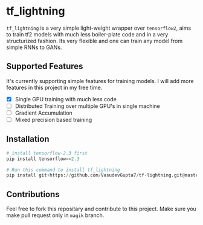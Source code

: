 # tf_lightning

`tf_lightning` is a very simple light-weight wrapper over `tensorflow2`, aims to train tf2 models with much less boiler-plate code and in a very structurized fashion. Its very flexible and one can train any model from simple RNNs to GANs.

## Supported Features

It's currently supporting simple features for training models. I will add more features in this project in my free time.

- [x] Single GPU training with much less code
- [ ] Distributed Training over multiple GPU's in single machine
- [ ] Gradient Accumulation
- [ ] Mixed precision based training

## Installation

```Python
# install tensorflow-2.3 first
pip install tensorflow==2.3

# Run this command to install tf_lightning
pip install git+https://github.com/VasudevGupta7/tf-lightning.git@master
```

## Contributions

Feel free to fork this repositary and contribute to this project. Make sure you make pull request only in `magik` branch.